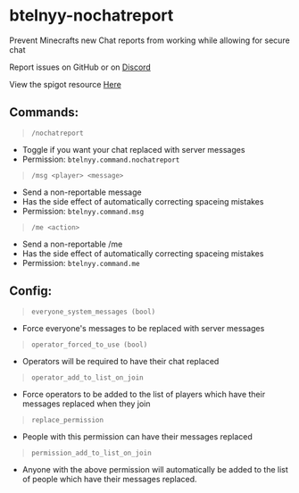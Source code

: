# btelnyy-nochatreport
 Prevent Minecrafts new Chat reports from working while allowing for secure chat
 
 Report issues on GitHub or on [Discord](https://discord.gg/P22tFkjTm3)
 
 View the spigot resource [Here](https://www.spigotmc.org/resources/nochatreport.102932/)
## Commands:
> `/nochatreport`
- Toggle if you want your chat replaced with server messages
- Permission: `btelnyy.command.nochatreport`
> `/msg <player> <message>`
- Send a non-reportable message
- Has the side effect of automatically correcting spaceing mistakes
- Permission: `btelnyy.command.msg`
> `/me <action>`
- Send a non-reportable /me
- Has the side effect of automatically correcting spaceing mistakes
- Permission: `btelnyy.command.me`
## Config:
> `everyone_system_messages (bool)`
- Force everyone's messages to be replaced with server messages

> `operator_forced_to_use (bool)`
- Operators will be required to have their chat replaced

> `operator_add_to_list_on_join`
- Force operators to be added to the list of players which have their messages replaced when they join

> `replace_permission`
- People with this permission can have their messages replaced

> `permission_add_to_list_on_join`
- Anyone with the above permission will automatically be added to the list of people which have their messages replaced.
